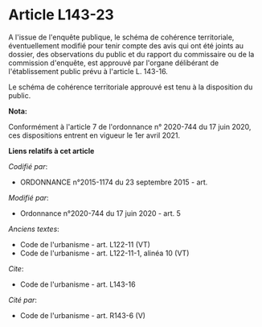 # Article L143-23

A l'issue de l'enquête publique, le schéma de cohérence territoriale, éventuellement modifié pour tenir compte des avis qui
ont été joints au dossier, des observations du public et du rapport du commissaire ou de la commission d'enquête, est
approuvé par l'organe délibérant de l'établissement public prévu à l'article L. 143-16.

Le schéma de cohérence territoriale approuvé est tenu à la disposition du public.

**Nota:**

Conformément à l'article 7 de l'ordonnance n° 2020-744 du 17 juin 2020, ces dispositions entrent en vigueur le 1er avril
2021.

**Liens relatifs à cet article**

_Codifié par_:

  - ORDONNANCE n°2015-1174 du 23 septembre 2015 - art.

_Modifié par_:

  - Ordonnance n°2020-744 du 17 juin 2020 - art. 5

_Anciens textes_:

  - Code de l'urbanisme - art. L122-11 (VT)
  - Code de l'urbanisme - art. L122-11-1, alinéa 10 (VT)

_Cite_:

  - Code de l'urbanisme - art. L143-16

_Cité par_:

  - Code de l'urbanisme - art. R143-6 (V)
